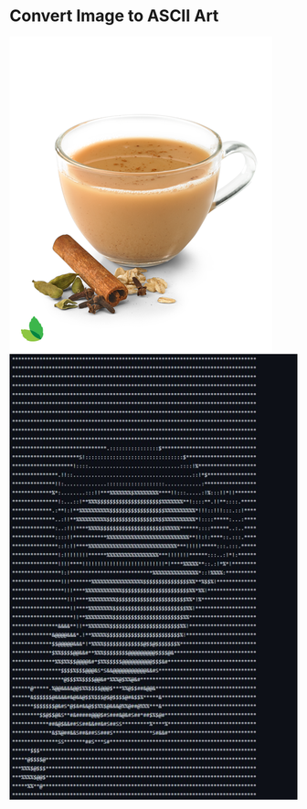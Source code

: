 # Convert Image to ASCII Art


<img src = "https://github.com/Priya96-sketch/Py-Scripts/blob/main/image-to-ASCII-art/chai.png">



<img src ="https://github.com/Priya96-sketch/Py-Scripts/blob/main/image-to-ASCII-art/ascii%20art%20from%20image.jpg">
